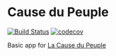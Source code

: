 # Cause du Peuple

[![Build Status](https://travis-ci.org/front-rouge/causedupeuple.svg?branch=master)](https://travis-ci.org/front-rouge/causedupeuple) [![codecov](https://codecov.io/gh/front-rouge/causedupeuple/branch/master/graph/badge.svg)](https://codecov.io/gh/front-rouge/causedupeuple)

Basic app for [La Cause du Peuple](https://www.causedupeuple.info/)
